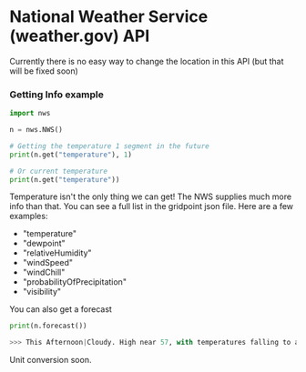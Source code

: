 National Weather Service (weather.gov) API
=========

Currently there is no easy way to change the location in this API (but that will be fixed soon)

### Getting Info example
```python
import nws

n = nws.NWS()

# Getting the temperature 1 segment in the future
print(n.get("temperature"), 1)

# Or current temperature
print(n.get("temperature"))
```

Temperature isn't the only thing we can get! The NWS supplies much more info than that.
You can see a full list in the gridpoint json file. Here are a few examples:
- "temperature"
- "dewpoint"
- "relativeHumidity"
- "windSpeed"
- "windChill"
- "probabilityOfPrecipitation"
- "visibility"

You can also get a forecast
```python
print(n.forecast())

>>> This Afternoon|Cloudy. High near 57, with temperatures falling to around 52 in the afternoon. North wind around 15 mph, with gusts as high as 25 mph. New rainfall amounts between a tenth and quarter of an inch possible.
```

Unit conversion soon.
